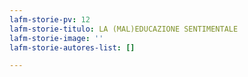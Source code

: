 ```yaml
---
lafm-storie-pv: 12
lafm-storie-titulo: LA (MAL)EDUCAZIONE SENTIMENTALE
lafm-storie-image: ''
lafm-storie-autores-list: []

---
```

